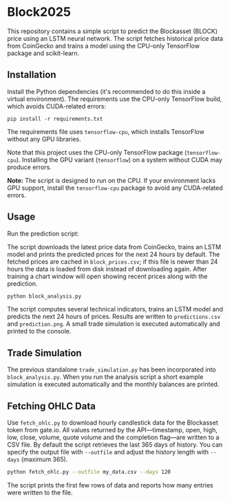 # Block2025

This repository contains a simple script to predict the Blockasset (BLOCK) price using an LSTM neural network. The script fetches historical price data from CoinGecko and trains a model using the CPU-only TensorFlow package and scikit-learn.

## Installation

Install the Python dependencies (it's recommended to do this inside a virtual environment). The requirements use the CPU-only TensorFlow build, which avoids CUDA-related errors:

```
pip install -r requirements.txt
```
The requirements file uses `tensorflow-cpu`, which installs TensorFlow without any GPU libraries.

Note that this project uses the CPU-only TensorFlow package (`tensorflow-cpu`). Installing the GPU variant (`tensorflow`) on a system without CUDA may produce errors.

**Note:** The script is designed to run on the CPU. If your environment
lacks GPU support, install the `tensorflow-cpu` package to avoid any
CUDA-related errors.

## Usage

Run the prediction script:

The script downloads the latest price data from CoinGecko, trains an LSTM model
and prints the predicted prices for the next 24 hours by default. The fetched
prices are cached in `block_prices.csv`; if this file is newer than 24 hours the
data is loaded from disk instead of downloading again. After training a chart
window will open showing recent prices along with the prediction.

```bash
python block_analysis.py
```

The script computes several technical indicators, trains an LSTM model and
predicts the next 24 hours of prices. Results are written to `predictions.csv`
and `prediction.png`. A small trade simulation is executed automatically and
printed to the console.

## Trade Simulation

The previous standalone `trade_simulation.py` has been incorporated into
`block_analysis.py`. When you run the analysis script a short example simulation
is executed automatically and the monthly balances are printed.


## Fetching OHLC Data

Use `fetch_ohlc.py` to download hourly candlestick data for the Blockasset
token from gate.io. All values returned by the API—timestamp, open, high, low,
close, volume, quote volume and the completion flag—are written to a CSV file.
By default the script retrieves the last 365 days of history. You can specify
the output file with `--outfile` and adjust the history length with `--days`
(maximum 365).

```bash
python fetch_ohlc.py --outfile my_data.csv --days 120
```

The script prints the first few rows of data and reports how many entries
were written to the file.
